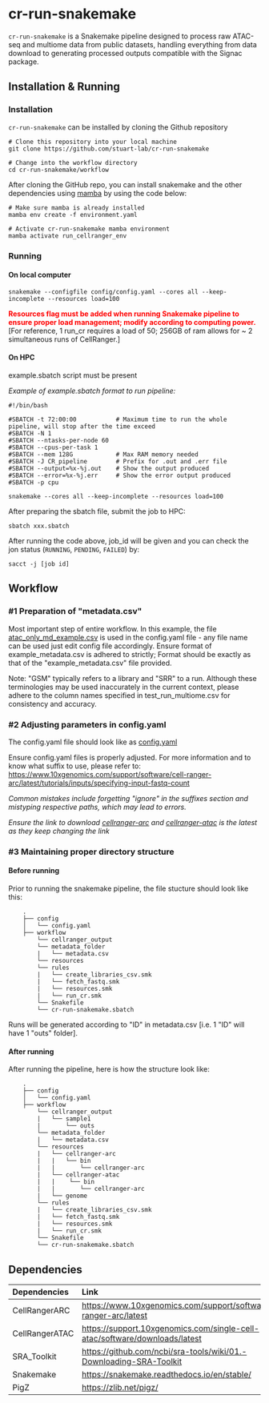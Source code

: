 # cr-run-snakemake

```cr-run-snakemake``` is a Snakemake pipeline designed to process raw ATAC-seq and multiome data from public datasets, handling everything from data download to generating processed outputs compatible with the Signac package.

## Installation & Running 
### Installation 
```cr-run-snakemake``` can be installed by cloning the Github repository
```
# Clone this repository into your local machine
git clone https://github.com/stuart-lab/cr-run-snakemake

# Change into the workflow directory
cd cr-run-snakemake/workflow
```

After cloning the GitHub repo, you can install snakemake and the other dependencies using [mamba](https://mamba.readthedocs.io/en/latest/installation/mamba-installation.html) by using the code below:
```
# Make sure mamba is already installed
mamba env create -f environment.yaml

# Activate cr-run-snakemake mamba environment
mamba activate run_cellranger_env
```

### Running
#### On local computer
```
snakemake --configfile config/config.yaml --cores all --keep-incomplete --resources load=100
```
<div style="color: red;">
  <strong>Resources flag must be added when running Snakemake pipeline to ensure proper load management; modify according to computing power.</strong>
</div>
[For reference, 1 run_cr requires a load of 50; 256GB of ram allows for ~ 2 simultaneous runs of CellRanger.]

#### On HPC

example.sbatch script must be present

*Example of example.sbatch format to run pipeline:*

```
#!/bin/bash

#SBATCH -t 72:00:00           # Maximum time to run the whole pipeline, will stop after the time exceed
#SBATCH -N 1
#SBATCH --ntasks-per-node 60
#SBATCH --cpus-per-task 1
#SBATCH --mem 128G            # Max RAM memory needed
#SBATCH -J CR_pipeline        # Prefix for .out and .err file
#SBATCH --output=%x-%j.out    # Show the output produced
#SBATCH --error=%x-%j.err     # Show the error output produced
#SBATCH -p cpu

snakemake --cores all --keep-incomplete --resources load=100
```

After preparing the sbatch file, submit the job to HPC:

```
sbatch xxx.sbatch
```

After running the code above, job_id will be given and you can check the jon status (```RUNNING```, ```PENDING```, ```FAILED```) by:

```
sacct -j [job id]
```

## Workflow

### #1 Preparation of "metadata.csv"

Most important step of entire workflow. In this example, the file [atac_only_md_example.csv](./workflow/metadata_folder/atac_only_md_example.csv) is used in the config.yaml file - any file name can be used just edit config file accordingly.
Ensure format of example_metadata.csv is adhered to strictly; Format should be exactly as that of the "example_metadata.csv" file provided.

Note: "GSM" typically refers to a library and "SRR" to a run. Although these terminologies may be used inaccurately in the current context, please adhere to the column names specified in test_run_multiome.csv for consistency and accuracy.


### #2 Adjusting parameters in config.yaml
The config.yaml file should look like as [config.yaml](./config/config.yaml)

Ensure config.yaml files is properly adjusted. For more information and to know what suffix to use, please refer to: https://www.10xgenomics.com/support/software/cell-ranger-arc/latest/tutorials/inputs/specifying-input-fastq-count

*Common mistakes include forgetting "ignore" in the suffixes section and mistyping respective paths, which may lead to errors.*

*Ensure the link to download [cellranger-arc](https://support.10xgenomics.com/single-cell-multiome-atac-gex/software/downloads/latest) and [cellranger-atac](https://support.10xgenomics.com/single-cell-atac/software/downloads/latest) is the latest as they keep changing the link*

### #3 Maintaining proper directory structure 
#### Before running
Prior to running the snakemake pipeline, the file stucture should look like this:

```
    .
    ├── config
    │   └── config.yaml
    ├── workflow
        └── cellranger_output
        └── metadata_folder
        |   └── metadata.csv
        └── resources
        └── rules
        |   └── create_libraries_csv.smk
        |   └── fetch_fastq.smk
        |   └── resources.smk
        |   └── run_cr.smk
        └── Snakefile
        └── cr-run-snakemake.sbatch
```
    
Runs will be generated according to "ID" in metadata.csv [i.e. 1  "ID" will have 1 "outs" folder].

#### After running
After running the pipeline, here is how the structure look like:

```
    .
    ├── config
    │   └── config.yaml
    ├── workflow
        └── cellranger_output
        |   └── sample1
        |       └── outs
        └── metadata_folder
        |   └── metadata.csv
        └── resources
        |   └── cellranger-arc
        |   |   └── bin
        |   |       └── cellranger-arc
        |   └── cellranger-atac
        |   |    └── bin
        |   |       └── cellranger-arc
        |   └── genome
        └── rules
        |   └── create_libraries_csv.smk
        |   └── fetch_fastq.smk
        |   └── resources.smk
        |   └── run_cr.smk
        └── Snakefile
        └── cr-run-snakemake.sbatch
```


## Dependencies
| Dependencies  |Link                                                                       |
|:--------------|:-------------------------------------------------------------------       |
| CellRangerARC |https://www.10xgenomics.com/support/software/cell-ranger-arc/latest        |
| CellRangerATAC|https://support.10xgenomics.com/single-cell-atac/software/downloads/latest |
| SRA_Toolkit   |https://github.com/ncbi/sra-tools/wiki/01.-Downloading-SRA-Toolkit         |
| Snakemake     |https://snakemake.readthedocs.io/en/stable/                                |
| PigZ          |https://zlib.net/pigz/     
